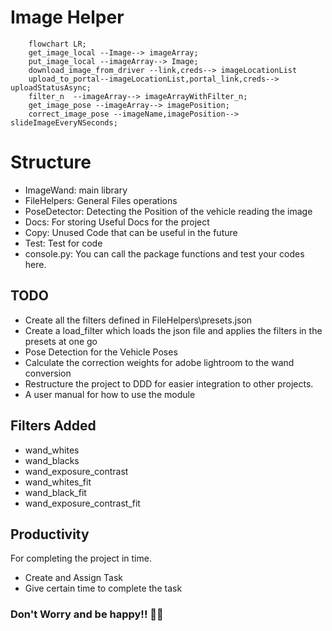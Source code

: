 # Image Helper

```mermaid
    flowchart LR;
    get_image_local --Image--> imageArray;
    put_image_local --imageArray--> Image;
    download_image_from_driver --link,creds--> imageLocationList
    upload_to_portal--imageLocationList,portal_link,creds--> uploadStatusAsync;
    filter_n  --imageArray--> imageArrayWithFilter_n;
    get_image_pose --imageArray--> imagePosition;
    correct_image_pose --imageName,imagePosition--> slideImageEveryNSeconds;

```

# Structure

- ImageWand: main library
- FileHelpers: General Files operations
- PoseDetector: Detecting the Position of the vehicle reading the image
- Docs: For storing Useful Docs for the project
- Copy: Unused Code that can be useful in the future
- Test: Test for code
- console.py: You can call the package functions and test your codes here.

## TODO
- Create all the filters defined in FileHelpers\presets.json
- Create a load_filter which loads the json file and applies the filters in the presets at one go 
- Pose Detection for the Vehicle Poses
- Calculate the correction weights for adobe lightroom to the wand conversion
- Restructure the project to DDD for easier integration to other projects.
- A user manual for how to use the module

## Filters Added
- wand_whites
- wand_blacks
- wand_exposure_contrast
- wand_whites_fit
- wand_black_fit
- wand_exposure_contrast_fit

## Productivity
For  completing the project in time.

- Create and Assign Task
- Give certain time to complete the task


### Don't Worry and be happy!! 🚀🚀